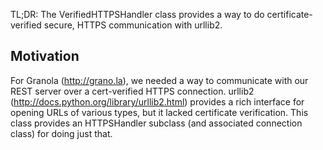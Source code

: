 TL;DR: The VerifiedHTTPSHandler class provides a way to do certificate-verified secure, HTTPS communication with urllib2.

## Motivation 

For Granola (http://grano.la), we needed a way to communicate with our REST server over a cert-verified HTTPS connection. urllib2 (http://docs.python.org/library/urllib2.html) provides a rich interface for opening URLs of various types, but it lacked certificate verification. This class provides an HTTPSHandler subclass (and associated connection class) for doing just that.

